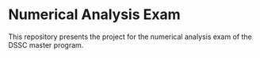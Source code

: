 # Numerical Analysis Exam
This repository presents the project for the numerical analysis exam of 
the DSSC master program.
